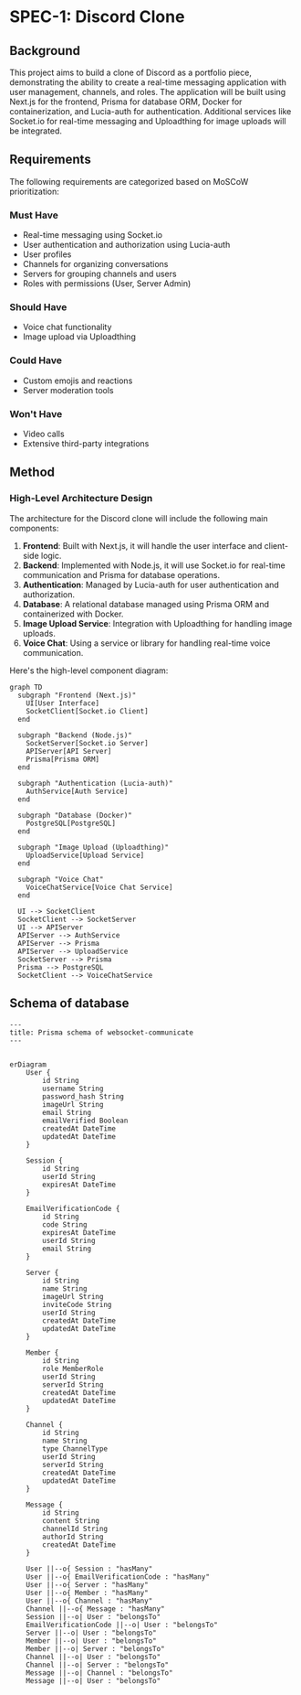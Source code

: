 # SPEC-1: Discord Clone

## Background

This project aims to build a clone of Discord as a portfolio piece, demonstrating the ability to create a real-time messaging application with user management, channels, and roles. The application will be built using Next.js for the frontend, Prisma for database ORM, Docker for containerization, and Lucia-auth for authentication. Additional services like Socket.io for real-time messaging and Uploadthing for image uploads will be integrated.

## Requirements

The following requirements are categorized based on MoSCoW prioritization:

### Must Have

- Real-time messaging using Socket.io
- User authentication and authorization using Lucia-auth
- User profiles
- Channels for organizing conversations
- Servers for grouping channels and users
- Roles with permissions (User, Server Admin)

### Should Have

- Voice chat functionality
- Image upload via Uploadthing

### Could Have

- Custom emojis and reactions
- Server moderation tools

### Won't Have

- Video calls
- Extensive third-party integrations

## Method

### High-Level Architecture Design

The architecture for the Discord clone will include the following main components:

1. **Frontend**: Built with Next.js, it will handle the user interface and client-side logic.
2. **Backend**: Implemented with Node.js, it will use Socket.io for real-time communication and Prisma for database operations.
3. **Authentication**: Managed by Lucia-auth for user authentication and authorization.
4. **Database**: A relational database managed using Prisma ORM and containerized with Docker.
5. **Image Upload Service**: Integration with Uploadthing for handling image uploads.
6. **Voice Chat**: Using a service or library for handling real-time voice communication.

Here's the high-level component diagram:

```mermaid
graph TD
  subgraph "Frontend (Next.js)"
    UI[User Interface]
    SocketClient[Socket.io Client]
  end

  subgraph "Backend (Node.js)"
    SocketServer[Socket.io Server]
    APIServer[API Server]
    Prisma[Prisma ORM]
  end

  subgraph "Authentication (Lucia-auth)"
    AuthService[Auth Service]
  end

  subgraph "Database (Docker)"
    PostgreSQL[PostgreSQL]
  end

  subgraph "Image Upload (Uploadthing)"
    UploadService[Upload Service]
  end

  subgraph "Voice Chat"
    VoiceChatService[Voice Chat Service]
  end

  UI --> SocketClient
  SocketClient --> SocketServer
  UI --> APIServer
  APIServer --> AuthService
  APIServer --> Prisma
  APIServer --> UploadService
  SocketServer --> Prisma
  Prisma --> PostgreSQL
  SocketClient --> VoiceChatService
```

## Schema of database

```mermaid
---
title: Prisma schema of websocket-communicate
---


erDiagram
    User {
        id String
        username String
        password_hash String
        imageUrl String
        email String
        emailVerified Boolean
        createdAt DateTime
        updatedAt DateTime
    }

    Session {
        id String
        userId String
        expiresAt DateTime
    }

    EmailVerificationCode {
        id String
        code String
        expiresAt DateTime
        userId String
        email String
    }

    Server {
        id String
        name String
        imageUrl String
        inviteCode String
        userId String
        createdAt DateTime
        updatedAt DateTime
    }

    Member {
        id String
        role MemberRole
        userId String
        serverId String
        createdAt DateTime
        updatedAt DateTime
    }

    Channel {
        id String
        name String
        type ChannelType
        userId String
        serverId String
        createdAt DateTime
        updatedAt DateTime
    }

    Message {
        id String
        content String
        channelId String
        authorId String
        createdAt DateTime
    }

    User ||--o{ Session : "hasMany"
    User ||--o{ EmailVerificationCode : "hasMany"
    User ||--o{ Server : "hasMany"
    User ||--o{ Member : "hasMany"
    User ||--o{ Channel : "hasMany"
    Channel ||--o{ Message : "hasMany"
    Session ||--o| User : "belongsTo"
    EmailVerificationCode ||--o| User : "belongsTo"
    Server ||--o| User : "belongsTo"
    Member ||--o| User : "belongsTo"
    Member ||--o| Server : "belongsTo"
    Channel ||--o| User : "belongsTo"
    Channel ||--o| Server : "belongsTo"
    Message ||--o| Channel : "belongsTo"
    Message ||--o| User : "belongsTo"
```
